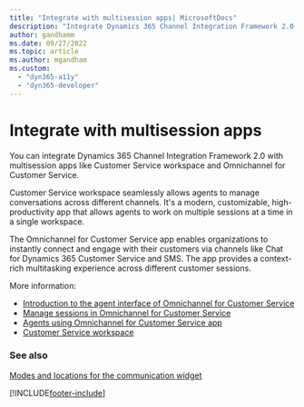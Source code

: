 ```yaml
---
title: "Integrate with multisession apps| MicrosoftDocs"
description: "Integrate Dynamics 365 Channel Integration Framework 2.0 with multisession apps like Omnichannel for Customer Service and Customer Service workspace."
author: gandhamm
ms.date: 09/27/2022
ms.topic: article
ms.author: mgandham
ms.custom: 
  - "dyn365-a11y"
  - "dyn365-developer"
---
```

# Integrate with multisession apps

You can integrate Dynamics 365 Channel Integration Framework 2.0 with multisession apps like Customer Service workspace and Omnichannel for Customer Service. 

Customer Service workspace seamlessly allows agents to manage conversations across different channels. It's a modern, customizable, high-productivity app that allows agents to work on multiple sessions at a time in a single workspace.

The Omnichannel for Customer Service app enables organizations to instantly connect and engage with their customers via channels like Chat for Dynamics 365 Customer Service and SMS. The app provides a context-rich multitasking experience across different customer sessions.

More information:

- [Introduction to the agent interface of Omnichannel for Customer Service](../../../customer-service/use/oc-introduction-agent-interface.md)  
- [Manage sessions in Omnichannel for Customer Service](../../../customer-service/use/oc-manage-sessions.md)  
- [Agents using Omnichannel for Customer Service app](../../../customer-service/use/omnichannel-customer-service-app-agent.md)  
- [Customer Service workspace](../../../customer-service/implement/csw-overview.md)

### See also

[Modes and locations for the communication widget](modes-communication-widget.md)  

[!INCLUDE[footer-include](../../../includes/footer-banner.md)]
